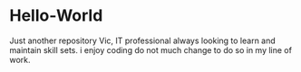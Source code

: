 # Hello-World
Just another repository
Vic, IT professional always looking to learn and maintain skill sets. i enjoy coding do not much change to do so in my line of work. 
